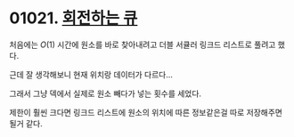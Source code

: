 # 01021. [회전하는 큐](./01021.cpp)

처음에는 $O(1)$ 시간에 원소를 바로 찾아내려고 더블 서큘러 링크드 리스트로 풀려고 했다.

근데 잘 생각해보니 현재 위치랑 데이터가 다르다...

그래서 그냥 덱에서 실제로 원소 빼다가 넣는 횟수를 세었다.

제한이 훨씬 크다면 링크드 리스트에 원소의 위치에 따른 정보같은걸 따로 저장해주면 될거 같다.
